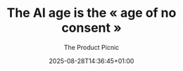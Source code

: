 ---
layout: post
title: The AI age is the « age of no consent »
link: https://productpicnic.beehiiv.com/p/the-ai-age-is-the-age-of-no-consent-7559
author: "The Product Picnic"
published_date: "01/08/2025"
description: « Inevitability » means design decisions are no longer informed by user needs; now they are unilaterally imposed. The users are the ones being designed.
language: "en"
categories: "articles"
tags: "design ia ux"
og-tags: "design ia ux"
date: "2025-08-28T14:36:45+01:00"
permalink: /:categories/:year/:month/:day/:title/
---